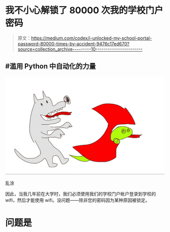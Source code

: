 # 我不小心解锁了 80000 次我的学校门户密码

> 原文：<https://medium.com/codex/i-unlocked-my-school-portal-password-80000-times-by-accident-9476c17ed670?source=collection_archive---------10----------------------->

## #滥用 Python 中自动化的力量

![](img/246ef5a93bd4a36989f8cd4fd7ee5d0e.png)

乱涂

因此，当我几年前在大学时，我们必须使用我们的学校门户帐户登录到学校的 wifi，然后才能使用 wifi。没问题——除非您的密码因为某种原因被锁定。

# 问题是